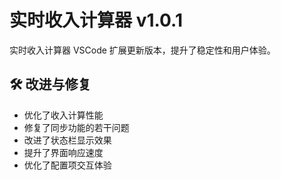 # 实时收入计算器 v1.0.1

实时收入计算器 VSCode 扩展更新版本，提升了稳定性和用户体验。

## 🛠️ 改进与修复

- 优化了收入计算性能
- 修复了同步功能的若干问题
- 改进了状态栏显示效果
- 提升了界面响应速度
- 优化了配置项交互体验